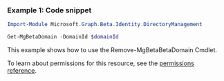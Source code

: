 ### Example 1: Code snippet

```powershellImport-Module Microsoft.Graph.Beta.Identity.DirectoryManagement

Get-MgBetaDomain -DomainId $domainId
```
This example shows how to use the Remove-MgBetaBetaDomain Cmdlet.
To learn about permissions for this resource, see the [permissions reference](/graph/permissions-reference).

